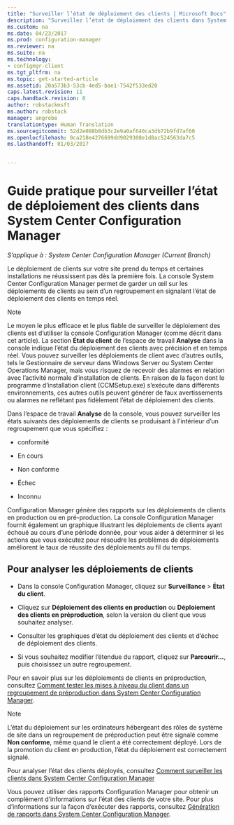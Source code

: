 ```yaml
---
title: "Surveiller l’état de déploiement des clients | Microsoft Docs"
description: "Surveillez l’état de déploiement des clients dans System Center Configuration Manager."
ms.custom: na
ms.date: 04/23/2017
ms.prod: configuration-manager
ms.reviewer: na
ms.suite: na
ms.technology:
- configmgr-client
ms.tgt_pltfrm: na
ms.topic: get-started-article
ms.assetid: 20a573b3-53cb-4ed5-bae1-7542f533ed20
caps.latest.revision: 11
caps.handback.revision: 0
author: robstackmsft
ms.author: robstack
manager: angrobe
translationtype: Human Translation
ms.sourcegitcommit: 52d2e088b8db3c2e9a0af640ca3db72b9fd7af60
ms.openlocfilehash: 0ca218e4276699dd9029308e1d8ac524563da7c5
ms.lasthandoff: 01/03/2017


---
```

# <a name="how-to-monitor-client-deployment-status-in-system-center-configuration-manager"></a>Guide pratique pour surveiller l’état de déploiement des clients dans System Center Configuration Manager

*S’applique à : System Center Configuration Manager (Current Branch)*

Le déploiement de clients sur votre site prend du temps et certaines installations ne réussissent pas dès la première fois. La console System Center Configuration Manager permet de garder un œil sur les déploiements de clients au sein d’un regroupement en signalant l’état de déploiement des clients en temps réel.  

> [!NOTE]  
>  Le moyen le plus efficace et le plus fiable de surveiller le déploiement des clients est d’utiliser la console Configuration Manager (comme décrit dans cet article). La section **État du client** de l’espace de travail **Analyse** dans la console indique l’état du déploiement des clients avec précision et en temps réel. Vous pouvez surveiller les déploiements de client avec d’autres outils, tels le Gestionnaire de serveur dans Windows Server ou System Center Operations Manager, mais vous risquez de recevoir des alarmes en relation avec l’activité normale d’installation de clients. En raison de la façon dont le programme d’installation client (CCMSetup.exe) s’exécute dans différents environnements, ces autres outils peuvent générer de faux avertissements ou alarmes ne reflétant pas fidèlement l’état de déploiement des clients.  

 Dans l’espace de travail **Analyse** de la console, vous pouvez surveiller les états suivants des déploiements de clients se produisant à l’intérieur d’un regroupement que vous spécifiez :  

-   conformité  

-   En cours  

-   Non conforme  

-   Échec  

-   Inconnu  

 Configuration Manager génère des rapports sur les déploiements de clients en production ou en pré-production. La console Configuration Manager fournit également un graphique illustrant les déploiements de clients ayant échoué au cours d’une période donnée, pour vous aider à déterminer si les actions que vous exécutez pour résoudre les problèmes de déploiements améliorent le taux de réussite des déploiements au fil du temps.  

## <a name="to-monitor-client-deployments"></a>Pour analyser les déploiements de clients  

-   Dans la console Configuration Manager, cliquez sur **Surveillance** > **État du client**.  

-   Cliquez sur **Déploiement des clients en production** ou **Déploiement des clients en préproduction**, selon la version du client que vous souhaitez analyser.  

-   Consulter les graphiques d’état du déploiement des clients et d’échec de déploiement des clients.  

-   Si vous souhaitez modifier l’étendue du rapport, cliquez sur **Parcourir...**, puis choisissez un autre regroupement.  

 Pour en savoir plus sur les déploiements de clients en préproduction, consultez [Comment tester les mises à niveau du client dans un regroupement de préproduction dans System Center Configuration Manager](../../../core/clients/manage/upgrade/test-client-upgrades.md).

 > [!NOTE]
 > L’état du déploiement sur les ordinateurs hébergeant des rôles de système de site dans un regroupement de préproduction peut être signalé comme **Non conforme**, même quand le client a été correctement déployé. Lors de la promotion du client en production, l’état du déploiement est correctement signalé.   

 Pour analyser l’état des clients déployés, consultez [Comment surveiller les clients dans System Center Configuration Manager](../../../core/clients/manage/monitor-clients.md)  

 Vous pouvez utiliser des rapports Configuration Manager pour obtenir un complément d’informations sur l’état des clients de votre site. Pour plus d’informations sur la façon d’exécuter des rapports, consultez [Génération de rapports dans System Center Configuration Manager](../../../core/servers/manage/reporting.md).  

